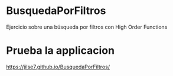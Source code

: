 # BusquedaPorFiltros
Ejercicio sobre una búsqueda por filtros con High Order Functions

# Prueba la applicacion
https://jilse7.github.io/BusquedaPorFiltros/

